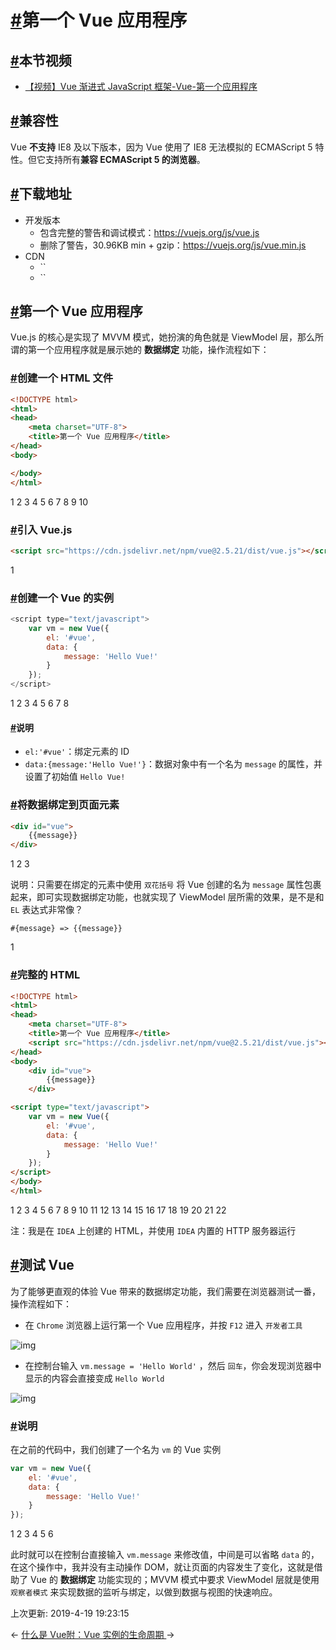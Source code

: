 # [#](https://funtl.com/zh/vue/第一个-Vue-应用程序.html#第一个-vue-应用程序)第一个 Vue 应用程序

## [#](https://funtl.com/zh/vue/第一个-Vue-应用程序.html#本节视频)本节视频

- [【视频】Vue 渐进式 JavaScript 框架-Vue-第一个应用程序](https://www.bilibili.com/video/av43521927/)

## [#](https://funtl.com/zh/vue/第一个-Vue-应用程序.html#兼容性)兼容性

Vue **不支持** IE8 及以下版本，因为 Vue 使用了 IE8 无法模拟的 ECMAScript 5 特性。但它支持所有**兼容 ECMAScript 5 的浏览器**。

## [#](https://funtl.com/zh/vue/第一个-Vue-应用程序.html#下载地址)下载地址

- 开发版本
  - 包含完整的警告和调试模式：https://vuejs.org/js/vue.js
  - 删除了警告，30.96KB min + gzip：https://vuejs.org/js/vue.min.js
- CDN
  - ``
  - ``

## [#](https://funtl.com/zh/vue/第一个-Vue-应用程序.html#第一个-vue-应用程序-2)第一个 Vue 应用程序

Vue.js 的核心是实现了 MVVM 模式，她扮演的角色就是 ViewModel 层，那么所谓的第一个应用程序就是展示她的 **数据绑定** 功能，操作流程如下：

### [#](https://funtl.com/zh/vue/第一个-Vue-应用程序.html#创建一个-html-文件)创建一个 HTML 文件

```html
<!DOCTYPE html>
<html>
<head>
    <meta charset="UTF-8">
    <title>第一个 Vue 应用程序</title>
</head>
<body>

</body>
</html>
```

1
2
3
4
5
6
7
8
9
10

### [#](https://funtl.com/zh/vue/第一个-Vue-应用程序.html#引入-vue-js)引入 Vue.js

```html
<script src="https://cdn.jsdelivr.net/npm/vue@2.5.21/dist/vue.js"></script>
```

1

### [#](https://funtl.com/zh/vue/第一个-Vue-应用程序.html#创建一个-vue-的实例)创建一个 Vue 的实例

```javascript
<script type="text/javascript">
    var vm = new Vue({
        el: '#vue',
        data: {
            message: 'Hello Vue!'
        }
    });
</script>
```

1
2
3
4
5
6
7
8

#### [#](https://funtl.com/zh/vue/第一个-Vue-应用程序.html#说明)说明

- `el:'#vue'`：绑定元素的 ID
- `data:{message:'Hello Vue!'}`：数据对象中有一个名为 `message` 的属性，并设置了初始值 `Hello Vue!`

### [#](https://funtl.com/zh/vue/第一个-Vue-应用程序.html#将数据绑定到页面元素)将数据绑定到页面元素

```html
<div id="vue">
    {{message}}
</div>
```

1
2
3

说明：只需要在绑定的元素中使用 `双花括号` 将 Vue 创建的名为 `message` 属性包裹起来，即可实现数据绑定功能，也就实现了 ViewModel 层所需的效果，是不是和 `EL` 表达式非常像？

```text
#{message} => {{message}}
```

1

### [#](https://funtl.com/zh/vue/第一个-Vue-应用程序.html#完整的-html)完整的 HTML

```html
<!DOCTYPE html>
<html>
<head>
    <meta charset="UTF-8">
    <title>第一个 Vue 应用程序</title>
    <script src="https://cdn.jsdelivr.net/npm/vue@2.5.21/dist/vue.js"></script>
</head>
<body>
    <div id="vue">
        {{message}}
    </div>

<script type="text/javascript">
    var vm = new Vue({
        el: '#vue',
        data: {
            message: 'Hello Vue!'
        }
    });
</script>
</body>
</html>
```

1
2
3
4
5
6
7
8
9
10
11
12
13
14
15
16
17
18
19
20
21
22

注：我是在 `IDEA` 上创建的 HTML，并使用 `IDEA` 内置的 HTTP 服务器运行

## [#](https://funtl.com/zh/vue/第一个-Vue-应用程序.html#测试-vue)测试 Vue

为了能够更直观的体验 Vue 带来的数据绑定功能，我们需要在浏览器测试一番，操作流程如下：

- 在 `Chrome` 浏览器上运行第一个 Vue 应用程序，并按 `F12` 进入 `开发者工具`

![img](https://funtl.com/assets/Lusifer_20181217214321.png)

- 在控制台输入 `vm.message = 'Hello World'` ，然后 `回车`，你会发现浏览器中显示的内容会直接变成 `Hello World`

![img](https://funtl.com/assets/Lusifer_20181217214803.png)

### [#](https://funtl.com/zh/vue/第一个-Vue-应用程序.html#说明-2)说明

在之前的代码中，我们创建了一个名为 `vm` 的 Vue 实例

```javascript
var vm = new Vue({
    el: '#vue',
    data: {
        message: 'Hello Vue!'
    }
});
```

1
2
3
4
5
6

此时就可以在控制台直接输入 `vm.message` 来修改值，中间是可以省略 `data` 的，在这个操作中，我并没有主动操作 DOM，就让页面的内容发生了变化，这就是借助了 Vue 的 **数据绑定** 功能实现的；MVVM 模式中要求 ViewModel 层就是使用 `观察者模式` 来实现数据的监听与绑定，以做到数据与视图的快速响应。

上次更新: 2019-4-19 19:23:15

← [什么是 Vue](https://funtl.com/zh/vue/)[附：Vue 实例的生命周期 ](https://funtl.com/zh/vue/附：Vue-实例的生命周期.html)→